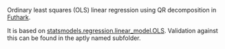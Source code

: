 Ordinary least squares (OLS) linear regression using QR decomposition
in [Futhark](https://futhark-lang.org).

It is based on [statsmodels.regression.linear_model.OLS](https://www.statsmodels.org/stable/generated/statsmodels.regression.linear_model.OLS.html).
Validation against this can be found in the aptly named subfolder.
